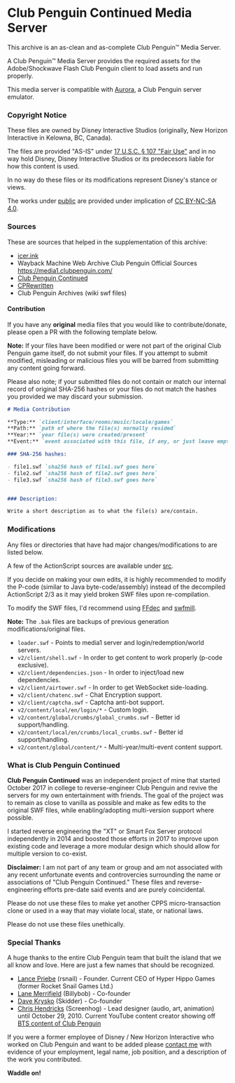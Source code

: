# Club Penguin Continued Media Server

This archive is an as-clean and as-complete Club Penguin™ Media Server.

A Club Penguin™ Media Server provides the required assets for the Adobe/Shockwave Flash Club Penguin client to load assets and run properly.

This media server is compatible with [Aurora](https://github.com/anthonywww/aurora), a Club Penguin server emulator.


### Copyright Notice

These files are owned by Disney Interactive Studios (originally, New Horizon Interactive in Kelowna, BC, Canada).

The files are provided "AS-IS" under [17 U.S.C. § 107 "Fair Use"](https://www.gpo.gov/fdsys/pkg/USCODE-2010-title17/pdf/USCODE-2010-title17-chap1-sec107.pdf) and in no way hold Disney, Disney Interactive Studios or its predecesors liable for how this content is used.

In no way do these files or its modifications represent Disney's stance or views.

The works under [public](./public/) are provided under implication of [CC BY-NC-SA 4.0](https://creativecommons.org/licenses/by-nc-sa/4.0/deed.en).


### Sources

These are sources that helped in the supplementation of this archive:

- [icer.ink](https://icer.ink/)
- Wayback Machine Web Archive Club Penguin Official Sources https://media1.clubpenguin.com/
- [Club Penguin Continued](https://cpcontinued.com/)
- [CPRewritten](https://cprewritten.net/)
- Club Penguin Archives (wiki swf files)

#### Contribution

If you have any **original** media files that you would like to contribute/donate, please open a PR with the following template below.

**Note:** If your files have been modified or were not part of the original Club Penguin game itself, do not submit your files. If you attempt to submit modified, misleading or malicious files you will be barred from submitting any content going forward.

Please also note; if your submitted files do not contain or match our internal record of original SHA-256 hashes or your files do not match the hashes you provided we may discard your submission.

```md
# Media Contribution

**Type:** `client/interface/rooms/music/locale/games`
**Path:** `path of where the file(s) normally resided`
**Year:** `year file(s) were created/present`
**Event:** `event associated with this file, if any, or just leave empty`

### SHA-256 hashes:

- file1.swf `sha256 hash of file1.swf goes here`
- file2.swf `sha256 hash of file2.swf goes here`
- file3.swf `sha256 hash of file3.swf goes here`


### Description:

Write a short description as to what the file(s) are/contain.

```



### Modifications

Any files or directories that have had major changes/modifications to are listed below.

A few of the ActionScript sources are available under [src](./src/).

If you decide on making your own edits, it is highly recommended to modify the P-code (similar to Java byte-code/assembly) instead of the
decompiled ActionScript 2/3 as it may yield broken SWF files upon re-compilation.

To modify the SWF files, I'd recommend using [FFdec](https://github.com/jindrapetrik/jpexs-decompiler) and [swfmill](https://github.com/djcsdy/swfmill/).

**Note:** The `.bak` files are backups of previous generation modifications/original files.

- `loader.swf` - Points to media1 server and login/redemption/world servers.
- `v2/client/shell.swf` - In order to get content to work properly (p-code exclusive).
- `v2/client/dependencies.json` - In order to inject/load new dependencies.
- `v2/client/airtower.swf` - In order to get WebSocket side-loading.
- `v2/client/chatenc.swf` - Chat Encryption support.
- `v2/client/captcha.swf` - Captcha anti-bot support.
- `v2/content/local/en/login/*` - Custom login.
- `v2/content/global/crumbs/global_crumbs.swf` - Better id support/handling.
- `v2/content/local/en/crumbs/local_crumbs.swf` - Better id support/handling.
- `v2/content/global/content/*` - Multi-year/multi-event content support.


### What is Club Penguin Continued

**Club Penguin Continued** was an independent project of mine that started October 2017 in college to reverse-engineer Club Penguin and revive the servers for my own entertainment with friends. The goal of the project was to remain as close to vanilla as possible and make as few edits to the original SWF files, while enabling/adopting multi-version support where possible.

I started reverse engineering the "XT" or Smart Fox Server protocol independently in 2014 and boosted those efforts in 2017 to improve upon existing code and leverage a more modular design which should allow for multiple version to co-exist.

**Disclaimer:** I am not part of any team or group and am not associated with any recent unfortunate events and controvercies surrounding the name or associations of "Club Penguin Continued." These files and reverse-engineering efforts pre-date said events and are purely coincidental.

Please do not use these files to make yet another CPPS micro-transaction clone or used in a way that may violate local, state, or national laws.

Please do not use these files unethically.


### Special Thanks

A huge thanks to the entire Club Penguin team that built the island that we all know and love. Here are just a few names that should be recognized.

- [Lance Priebe](https://twitter.com/lancepriebe) (rsnail) - Founder. Current CEO of Hyper Hippo Games (former Rocket Snail Games Ltd.)
- [Lane Merrifield](https://twitter.com/lanemerrifield) (Billybob) - Co-founder
- [Dave Krysko](https://twitter.com/DaveKrysko) (Skidder) - Co-founder
- [Chris Hendricks](https://twitter.com/_screenhog) (Screenhog) - Lead designer (audio, art, animation) until October 29, 2010. Current YouTube content creator showing off [BTS content of Club Penguin](https://www.youtube.com/@ChrisHendricks)

If you were a former employee of Disney / New Horizon Interactive who worked on Club Penguin and want to be added please [contact me](mailto:me@anthonyw.me?subject=Club+Penguin+Media) with evidence of your employment, legal name, job position, and a description of the work you contributed.

**Waddle on!**
